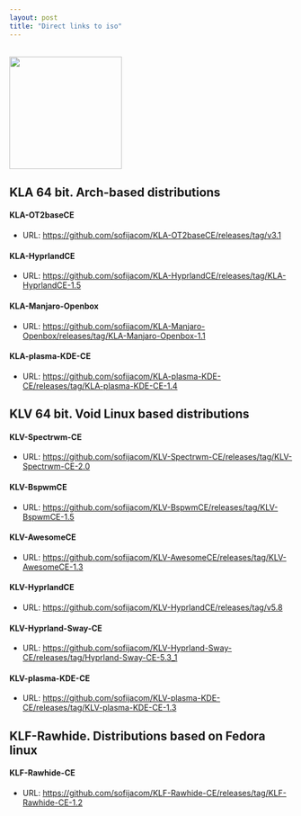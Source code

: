```yaml
---
layout: post
title: "Direct links to iso"
---
```


<a id="installation"></a>  
<img src="https://github.com/user-attachments/assets/7e1e2fa0-ab50-4901-a024-fe731fb44ab3" width="200"/>


## KLA 64 bit. Arch-based distributions

#### KLA-OT2baseCE
- URL: <https://github.com/sofijacom/KLA-OT2baseCE/releases/tag/v3.1>

#### KLA-HyprlandCE
- URL: <https://github.com/sofijacom/KLA-HyprlandCE/releases/tag/KLA-HyprlandCE-1.5>

#### KLA-Manjaro-Openbox
- URL: <https://github.com/sofijacom/KLA-Manjaro-Openbox/releases/tag/KLA-Manjaro-Openbox-1.1>

#### KLA-plasma-KDE-CE
- URL: <https://github.com/sofijacom/KLA-plasma-KDE-CE/releases/tag/KLA-plasma-KDE-CE-1.4>


## KLV 64 bit. Void Linux based distributions

#### KLV-Spectrwm-CE
- URL: <https://github.com/sofijacom/KLV-Spectrwm-CE/releases/tag/KLV-Spectrwm-CE-2.0>

#### KLV-BspwmCE
- URL: <https://github.com/sofijacom/KLV-BspwmCE/releases/tag/KLV-BspwmCE-1.5>

#### KLV-AwesomeCE
- URL: <https://github.com/sofijacom/KLV-AwesomeCE/releases/tag/KLV-AwesomeCE-1.3>

#### KLV-HyprlandCE
- URL: <https://github.com/sofijacom/KLV-HyprlandCE/releases/tag/v5.8>

#### KLV-Hyprland-Sway-CE
- URL: <https://github.com/sofijacom/KLV-Hyprland-Sway-CE/releases/tag/Hyprland-Sway-CE-5.3_1>

#### KLV-plasma-KDE-CE
- URL: <https://github.com/sofijacom/KLV-plasma-KDE-CE/releases/tag/KLV-plasma-KDE-CE-1.3>


## KLF-Rawhide. Distributions based on Fedora linux

#### KLF-Rawhide-CE
- URL: <https://github.com/sofijacom/KLF-Rawhide-CE/releases/tag/KLF-Rawhide-CE-1.2>

